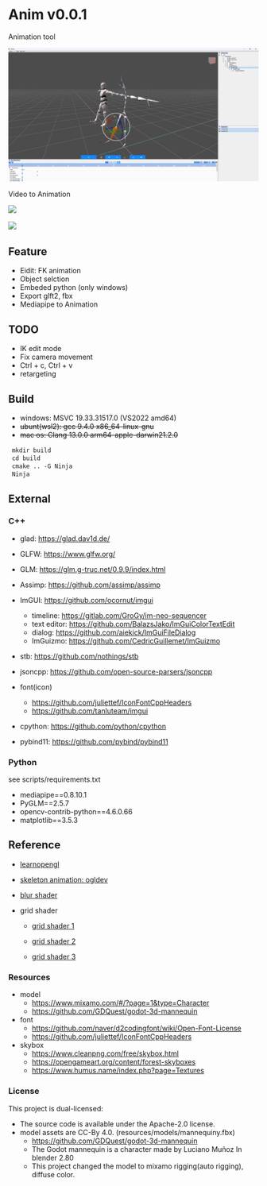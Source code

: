 # **Anim v0.0.1**

Animation tool

![](</screenshot/2022-08-21(1).gif>)

Video to Animation

![](/screenshot/88910.gif)

![](/screenshot/88912.gif)

## **Feature**

-   Eidit: FK animation
-   Object selction
-   Embeded python (only windows)
-   Export glft2, fbx
-   Mediapipe to Animation

## **TODO**

-   IK edit mode
-   Fix camera movement
-   Ctrl + c, Ctrl + v
-   retargeting

## **Build**

-   windows: MSVC 19.33.31517.0 (VS2022 amd64)
-   ~~ubunt(wsl2): gcc 9.4.0 x86_64-linux-gnu~~
-   ~~mac os: Clang 13.0.0 arm64-apple-darwin21.2.0~~

```
 mkdir build
 cd build
 cmake .. -G Ninja
 Ninja
```

## **External**

### **C++**

-   glad: https://glad.dav1d.de/

-   GLFW: https://www.glfw.org/

-   GLM: https://glm.g-truc.net/0.9.9/index.html

-   Assimp: https://github.com/assimp/assimp

-   ImGUI: https://github.com/ocornut/imgui

    -   timeline: https://gitlab.com/GroGy/im-neo-sequencer
    -   text editor: https://github.com/BalazsJako/ImGuiColorTextEdit
    -   dialog: https://github.com/aiekick/ImGuiFileDialog
    -   ImGuizmo: https://github.com/CedricGuillemet/ImGuizmo

-   stb: https://github.com/nothings/stb

-   jsoncpp: https://github.com/open-source-parsers/jsoncpp

-   font(icon)

    -   https://github.com/juliettef/IconFontCppHeaders
    -   https://github.com/tanluteam/imgui

-   cpython: https://github.com/python/cpython

-   pybind11: https://github.com/pybind/pybind11

### **Python**

see scripts/requirements.txt

-   mediapipe==0.8.10.1
-   PyGLM==2.5.7
-   opencv-contrib-python==4.6.0.66
-   matplotlib==3.5.3

## **Reference**

-   [learnopengl](https://learnopengl.com/)

-   [skeleton animation: ogldev](https://ogldev.org/www/tutorial38/tutorial38.html)

-   [blur shader](https://www.shadertoy.com/view/Xltfzj)

-   grid shader

    -   [grid shader 1](http://asliceofrendering.com/scene%20helper/2020/01/05/InfiniteGrid/)

    -   [grid shader 2](https://github.com/martin-pr/possumwood/wiki/Infinite-ground-plane-using-GLSL-shaders)

    -   [grid shader 3](https://madebyevan.com/shaders/grid)

### **Resources**

-   model
    -   https://www.mixamo.com/#/?page=1&type=Character
    -   https://github.com/GDQuest/godot-3d-mannequin
-   font
    -   https://github.com/naver/d2codingfont/wiki/Open-Font-License
    -   https://github.com/juliettef/IconFontCppHeaders
-   skybox
    -   https://www.cleanpng.com/free/skybox.html
    -   https://opengameart.org/content/forest-skyboxes
    -   https://www.humus.name/index.php?page=Textures

### **License**

This project is dual-licensed:

-   The source code is available under the Apache-2.0 license.
-   model assets are CC-By 4.0. (resources/models/mannequiny.fbx)
    -   https://github.com/GDQuest/godot-3d-mannequin
    -   The Godot mannequin is a character made by Luciano Muñoz In blender 2.80
    -   This project changed the model to mixamo rigging(auto rigging), diffuse color.
